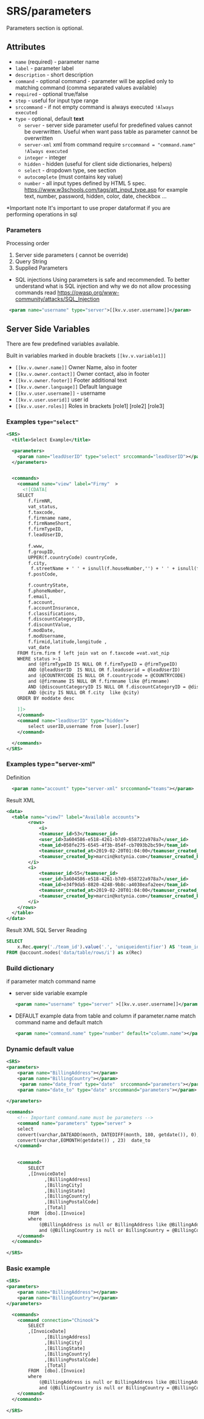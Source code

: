 # SRS/parameters

Parameters section is optional.

## Attributes

- `name` (required) - parameter name
- `label` - parameter label
- `description` - short description
- `command` - optional command - parameter will be applied only to matching command (comma separated values available)
- `required` - optional true/false
- `step` - useful for input type range
- `srccommand` - if not empty command is always executed  `!Always executed`
- `type` - optional, default **text** 
  - `server` - server side parameter useful for predefined values cannot be overwritten.
     Useful when want pass table as parameter  cannot be overwritten
  - `server-xml`  xml  from command require `srccommand = "command.name"`  `!Always executed`
  - `integer` - integer
  - `hidden` - hidden (useful for client side dictionaries, helpers)
  - `select` - dropdown type, see section 
  - `autocomplete`  (must contains key value)
  - `number` - all input types defined by HTML 5 spec. https://www.w3schools.com/tags/att_input_type.asp for example
  text, number, password, hidden, color, date, checkbox ...

*Important note
It's important to use proper dataformat if you are performing operations in sql 

### Parameters

Processing order 

1. Server side parameters ( cannot be override)
2. Query String
3. Supplied Parameters

- SQL injections Using parameters is safe  and recommended.
To better understand what is SQL injection and why we do not allow processing commands read
https://owasp.org/www-community/attacks/SQL_Injection

``` xml
 <param name="username" type="server">[[kv.v.user.username]]</param>
```

## Server Side Variables

There are few predefined variables available.

Built in variables marked in double brackets  `[[kv.v.variable1]]`

- `[[kv.v.owner.name]]` Owner Name, also in footer
- `[[kv.v.owner.contact]]` Owner contact, also in footer
- `[[kv.v.owner.footer]]` Footer additional text
- `[[kv.v.owner.language]]` Default language
- `[[kv.v.user.username]]` - username
- `[[kv.v.user.userid]]` user id
- `[[kv.v.user.roles]]` Roles in brackets [role1] [role2] [role3]



### Examples `type="select"` 

```xml
<SRS>
  <title>Select Example</title>

  <parameters>
    <param name="leadUserID" type="select" srccommand="leadUserID"></param>
  </parameters>


  <commands>
    <command name="view" label="Firmy"  >
      <![CDATA[
	SELECT  
		f.firmNR, 
		vat_status,
		f.taxcode,
		f.firmname name, 
		f.firmNameShort, 
		f.firmTypeID, 
		f.leadUserID, 
	
		f.www, 
		f.groupID, 
		UPPER(f.countryCode) countryCode, 	
 		f.city, 
 		 f.streetName + ' ' + isnull(f.houseNumber,'') + ' ' + isnull(f.flatNumber,'')  streetName,
		f.postCode,

		f.countryState,
		f.phoneNumber, 
		f.email, 
		f.account, 
		f.accountInsurance,
		f.classifications, 
		f.discountCategoryID, 
		f.discountValue,
		f.modDate, 
		f.modUsername,
		f.firmid,latitude,longitude	,
		vat_date
	FROM firm.firm f left join vat on f.taxcode =vat.vat_nip
	WHERE status >-1
		and (@firmTypeID IS NULL OR f.firmTypeID = @firmTypeID)
		AND (@leadUserID  IS NULL OR f.leaduserid = @leadUserID)
		and (@COUNTRYCODE IS NULL OR f.countrycode = @COUNTRYCODE)
		and (@firmname IS NULL OR f.firmname like @firmname)
		AND (@discountCategoryID IS NULL OR f.discountCategoryID = @discountCategoryID)
		AND (@city IS NULL OR f.city  like @city)
	ORDER BY moddate desc 
	  
	]]>
    </command>
    <command name="leadUserID" type="hidden"> 
     	select userID,username from [user].[user]
    </command>

  </commands>
</SRS>
```


### Examples type="server-xml"

Definition
```xml
  <param name="account" type="server-xml" srccommand="teams"></param>
```

Result XML

``` xml
<data>
  <table name="view7" label="Available accounts">
    	<rows>
    		<i>
			<teamuser_id>53</teamuser_id>
			<user_id>3a604586-e518-4261-b7d9-658722a978a7</user_id>
			<team_id>058fe275-6545-4f3b-854f-cb7093b2bc59</team_id>
			<teamuser_created_at>2019-02-20T01:04:00</teamuser_created_at>
			<teamuser_created_by>marcin@kotynia.com</teamuser_created_by>
		</i>
		<i>
			<teamuser_id>55</teamuser_id>
			<user_id>3a604586-e518-4261-b7d9-658722a978a7</user_id>
			<team_id>e34f9da5-8820-4248-9b8c-a4038eafa2ee</team_id>
			<teamuser_created_at>2019-02-20T01:04:00</teamuser_created_at>
			<teamuser_created_by>marcin@kotynia.com</teamuser_created_by>
		</i>
	</rows>
  </table>
</data>
```

Result XML SQL Server Reading

``` sql
SELECT
    x.Rec.query('./team_id').value('.', 'uniqueidentifier') AS 'team_id'
FROM @account.nodes('data/table/rows/i') as x(Rec)
```





### Build dictionary


  if parameter match command name 
  - server side  variable example
    ```xml
    <param name="username" type="server" >[[kv.v.user.username]]</param>
    ```
 - DEFAULT example data from table and column
  if parameter.name match command name and default match 
    ```xml
    <param name="command.name" type="number" default="column.name"></param>
    ```



### Dynamic default value

```xml
<SRS>  
<parameters>
	<param name="BillingAddress"></param>
	<param name="BillingCountry"></param>
     <param name="date_from" type="date"  srccommand="parameters"></param>
    <param name="date_to" type="date" srccommand="parameters"></param>
    
</parameters>

<commands>
	<!-- Important command.name must be parameters -->
	<command name="parameters" type="server" >
	select 
	convert(varchar,DATEADD(month, DATEDIFF(month, 180, getdate()), 0), 23)  date_from,
	convert(varchar,EOMONTH(getdate()) , 23)  date_to
   </command>

      
	<command>
  		SELECT 
		,[InvoiceDate]
			  ,[BillingAddress]
			  ,[BillingCity]
			  ,[BillingState]
			  ,[BillingCountry]
			  ,[BillingPostalCode]
			  ,[Total]
		FROM  [dbo].[Invoice]
		where  
			(@BillingAddress is null or BillingAddress like @BillingAddress)
			and (@BillingCountry is null or BillingCountry = @BillingCountry)
	</command>
  </commands>
  
</SRS>


```






### Basic example

``` xml
<SRS>  
<parameters>
	<param name="BillingAddress"></param>
	<param name="BillingCountry"></param>
</parameters>

  <commands>
	<command connection="Chinook">
  		SELECT 
		,[InvoiceDate]
			  ,[BillingAddress]
			  ,[BillingCity]
			  ,[BillingState]
			  ,[BillingCountry]
			  ,[BillingPostalCode]
			  ,[Total]
		FROM  [dbo].[Invoice]
		where  
			(@BillingAddress is null or BillingAddress like @BillingAddress)
			and (@BillingCountry is null or BillingCountry = @BillingCountry)
	</command>
  </commands>
  
</SRS>
```


